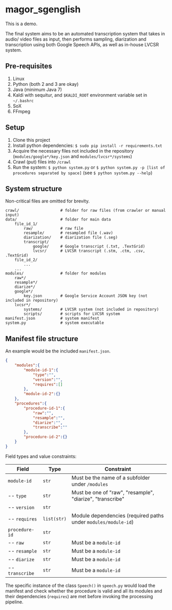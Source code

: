 # magor_sgenglish

This is a demo.

The final system aims to be an automated transcription system that takes in audio/ video files as input, then performs sampling, diarization and transcription using both Google Speech APIs, as well as in-house LVCSR system.

## Pre-requisites

1. Linux
1. Python (both 2 and 3 are okay)
1. Java (minimum Java 7)
1. Kaldi with sequitur, and `$KALDI_ROOT` environment variable set in `~/.bashrc`
1. SoX
1. FFmpeg

## Setup

1. Clone this project
1. Install python dependencies: `$ sudo pip install -r requirements.txt`
1. Acquire the necessary files not included in the repository (`modules/google*/key.json` and `modules/lvcsr*/systems`)
1. Crawl (put) files into `/crawl`
1. Run the system: `$ python system.py` or `$ python system.py -p [list of procedures separated by space]` (see `$ python system.py --help`)

## System structure

Non-critical files are omitted for brevity.

```
crawl/                  # folder for raw files (from crawler or manual input)
data/                   # folder for main data 
    file_id_1/
        raw/            # raw file
        resample/       # resampled file (.wav)
        diarization/    # diarization file (.seg)
        transcript/
            google/     # Google transcript (.txt, .TextGrid)
            lvcsr/      # LVCSR transcript (.stm, .ctm, .csv, .TextGrid)
    file_id_2/
        ...
    ...
modules/                # folder for modules
    raw*/
    resample*/
    diarize*/
    google*/
        key.json        # Google Service Account JSON key (not included in repository)
    lvcsr*/
        systems/        # LVCSR system (not included in repository)
        scripts/        # scripts for LVCSR system
manifest.json           # system manifest
system.py               # system executable
```

## Manifest file structure

An example would be the included `manifest.json`.

```json
{
    "modules":{
        "module-id-1":{
            "type":"",
            "version":"",
            "requires":[]
        },
        "module-id-2":{}
    },
    "procedures":{
        "procedure-id-1":{
            "raw":"",
            "resample":"",
            "diarize":"",
            "transcribe":""
        },
        "procedure-id-2":{}
    }
}
```

Field types and value constraints:

| Field | Type | Constraint
| --- | --- | --- 
| `module-id` | `str` | Must be the name of a subfolder under `/modules`
| -- `type` | `str` | Must be one of "raw", "resample", "diarize", "transcribe"
| -- `version` | `str` |
| -- `requires` | `list(str)` | Module dependencies (required paths under `modules/module-id`)
| `procedure-id` | `str` | 
| -- `raw` | `str` | Must be a `module-id`
| -- `resample` | `str` | Must be a `module-id`
| -- `diarize` | `str` | Must be a `module-id`
| -- `transcribe` | `str` | Must be a `module-id`

The specific instance of the class `Speech()` in `speech.py` would load the manifest and check whether the procedure is valid and all its modules and their dependencies (`requires`) are met before invoking the processing pipeline.
